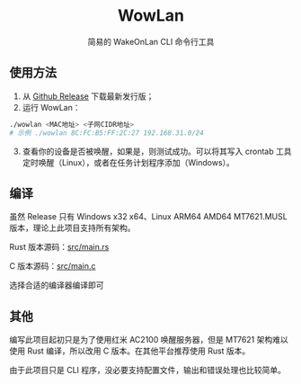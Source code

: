<h1 align=center>WowLan</h1>
<div align=center>简易的 WakeOnLan CLI 命令行工具</div>

## 使用方法
1. 从 [Github Release](https://github.com/KirsminX/wowlan/releases) 下载最新发行版；
2. 运行 WowLan：
```bash
./wowlan <MAC地址> <子网CIDR地址>
# 示例 ./wowlan 8C:FC:B5:FF:2C:27 192.168.31.0/24
```
3. 查看你的设备是否被唤醒，如果是，则测试成功。可以将其写入 crontab 工具定时唤醒（Linux），或者在任务计划程序添加（Windows）。
## 编译
虽然 Release 只有 Windows x32 x64、Linux ARM64 AMD64 MT7621.MUSL 版本，理论上此项目支持所有架构。

Rust 版本源码：[src/main.rs](https://github.com/KirsminX/wowlan/blob/main/src/main.rs)

C 版本源码：[src/main.c](https://github.com/KirsminX/wowlan/blob/main/src/main.c)

选择合适的编译器编译即可

## 其他

编写此项目起初只是为了使用红米 AC2100 唤醒服务器，但是 MT7621 架构难以使用 Rust 编译，所以改用 C 版本。在其他平台推荐使用 Rust 版本。

由于此项目只是 CLI 程序，没必要支持配置文件，输出和错误处理也比较简单。
